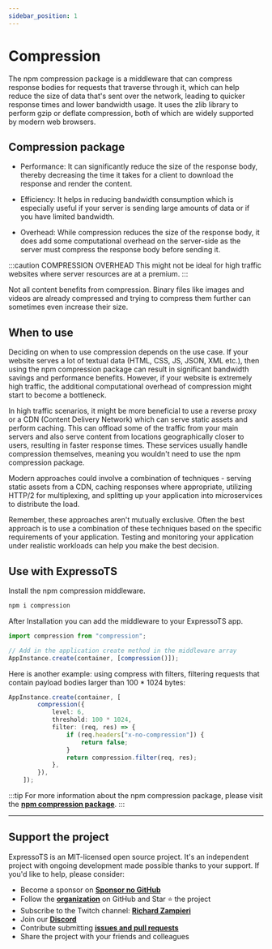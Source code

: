 ```yaml
---
sidebar_position: 1
---
```


# Compression

The npm compression package is a middleware that can compress response bodies for requests that traverse through it, which can help reduce the size of data that's sent over the network, leading to quicker response times and lower bandwidth usage. It uses the zlib library to perform gzip or deflate compression, both of which are widely supported by modern web browsers.

## Compression package

- Performance: It can significantly reduce the size of the response body, thereby decreasing the time it takes for a client to download the response and render the content.

- Efficiency: It helps in reducing bandwidth consumption which is especially useful if your server is sending large amounts of data or if you have limited bandwidth.

- Overhead: While compression reduces the size of the response body, it does add some computational overhead on the server-side as the server must compress the response body before sending it.

:::caution COMPRESSION OVERHEAD
This might not be ideal for high traffic websites where server resources are at a premium.
:::

Not all content benefits from compression. Binary files like images and videos are already compressed and trying to compress them further can sometimes even increase their size.

## When to use

Deciding on when to use compression depends on the use case. If your website serves a lot of textual data (HTML, CSS, JS, JSON, XML etc.), then using the npm compression package can result in significant bandwidth savings and performance benefits. However, if your website is extremely high traffic, the additional computational overhead of compression might start to become a bottleneck.

In high traffic scenarios, it might be more beneficial to use a reverse proxy or a CDN (Content Delivery Network) which can serve static assets and perform caching. This can offload some of the traffic from your main servers and also serve content from locations geographically closer to users, resulting in faster response times. These services usually handle compression themselves, meaning you wouldn't need to use the npm compression package.

Modern approaches could involve a combination of techniques - serving static assets from a CDN, caching responses where appropriate, utilizing HTTP/2 for multiplexing, and splitting up your application into microservices to distribute the load.

Remember, these approaches aren't mutually exclusive. Often the best approach is to use a combination of these techniques based on the specific requirements of your application. Testing and monitoring your application under realistic workloads can help you make the best decision.

## Use with ExpressoTS

Install the npm compression middleware.

```bash
npm i compression
```

After Installation you can add the middleware to your ExpressoTS app.

```typescript
import compression from "compression";

// Add in the application create method in the middleware array
AppInstance.create(container, [compression()]);
```

Here is another example: using compress with filters, filtering requests that contain payload bodies larger than 100 * 1024 bytes:

```typescript
AppInstance.create(container, [
        compression({
            level: 6,
            threshold: 100 * 1024,
            filter: (req, res) => {
                if (req.headers["x-no-compression"]) {
                    return false;
                }
                return compression.filter(req, res);
            },
        }),
    ]);
```

:::tip
For more information about the npm compression package, please visit the **[npm compression package](https://www.npmjs.com/package/compression)**.
:::

---

## Support the project

ExpressoTS is an MIT-licensed open source project. It's an independent project with ongoing development made possible thanks to your support. If you'd like to help, please consider:

- Become a sponsor on **[Sponsor no GitHub](https://github.com/sponsors/expressots)**
- Follow the **[organization](https://github.com/expressots)** on GitHub and Star ⭐ the project
- Subscribe to the Twitch channel: **[Richard Zampieri](https://www.twitch.tv/richardzampieri)**
- Join our **[Discord](https://discord.com/invite/PyPJfGK)**
- Contribute submitting **[issues and pull requests](https://github.com/expressots/expressots/issues/new/choose)**
- Share the project with your friends and colleagues